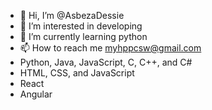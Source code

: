 - 👋 Hi, I’m @AsbezaDessie
- 👀 I’m interested in developing 
- 🌱 I’m currently learning python
- 📫 How to reach me myhppcsw@gmail.com
- Python, Java, JavaScript, C, C++, and C#
- HTML, CSS, and JavaScript
- React
- Angular

<!---
AsbezaDessie/AsbezaDessie is a ✨ special ✨ repository because its `README.md` (this file) appears on your GitHub profile.
You can click the Preview link to take a look at your changes.
--->
